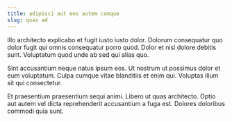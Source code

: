 ```yaml
---
title: adipisci aut eos autem cumque
slug: quas ad
---
```


Illo architecto explicabo et fugit iusto iusto dolor. Dolorum consequatur quo dolor fugit qui omnis consequatur porro quod. Dolor et nisi dolore debitis sunt. Voluptatum quod unde ab sed qui alias quo.

Sint accusantium neque natus ipsum eos. Ut nostrum ut possimus dolor et eum voluptatum. Culpa cumque vitae blanditiis et enim qui. Voluptas illum sit qui consectetur.

Et praesentium praesentium sequi animi. Libero ut quas architecto. Optio aut autem vel dicta reprehenderit accusantium a fuga est. Dolores doloribus commodi quia sunt.
